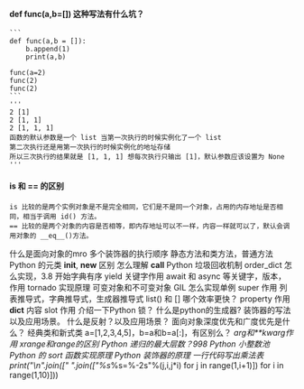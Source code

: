 #### def func(a,b=[]) 这种写法有什么坑？

    ```
    def func(a,b = []):
        b.append(1)
        print(a,b)

    func(a=2)
    func(2)
    func(2)
    ```
    '''
    2 [1]
    2 [1, 1]
    2 [1, 1, 1]
    函数的默认参数是一个 list 当第一次执行的时候实例化了一个 list
    第二次执行还是用第一次执行的时候实例化的地址存储
    所以三次执行的结果就是 [1, 1, 1] 想每次执行只输出 [1]，默认参数应该设置为 None
    '''

#### is 和 == 的区别

    is 比较的是两个实例对象是不是完全相同，它们是不是同一个对象，占用的内存地址是否相同，相当于调用 id() 方法。
    == 比较的是两个对象的内容是否相等，即内存地址可以不一样，内容一样就可以了，默认会调用对象的 __eq__()方法。





什么是面向对象的mro
多个装饰器的执行顺序
静态方法和类方法，普通方法
Python 的元类
__init__, __new__ 区别
怎么理解 __call__
Python 垃圾回收机制
order_dict 怎么实现，3.8 开始字典有序
yield 关键字作用
await 和 async 等关键字，版本，作用
tornado 实现原理
可变对象和不可变对象
GIL
怎么实现单例
super 作用
列表推导式，字典推导式，生成器推导式
list() 和 [] 哪个效率更快？
property 作用
__dict__ 内容
slot 作用
介绍一下Python 锁？
什么是python的生成器?
装饰器的写法以及应用场景。
什么是反射？以及应用场景？
面向对象深度优先和广度优先是什么？
经典类和新式类
a=[1,2,3,4,5]，b=a和b=a[:]，有区别么？
 *arg和**kwarg作用
xrange和range的区别
Python 递归的最大层数？998
Python 小整数池
Python 的 sort 函数实现原理
Python 装饰器的原理
一行代码写出乘法表
print("\n".join([" ".join(["%s*%s=%-2s"%(j,i,j*i) for j in range(1,i+1)]) for i in range(1,10)]))


















